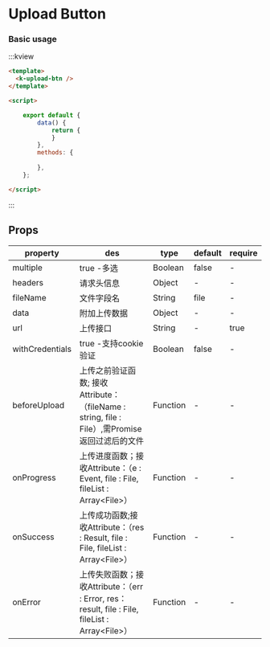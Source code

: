 # Upload Button

### Basic usage

:::kview 

```html
<template>
  <k-upload-btn />
</template>

<script>

    export default {
        data() {
            return {
            }
        },
        methods: {
           
        },
    };

</script>
```

:::

##  Props
<div class="markdown-table">

|  property  |  des  | type  | default|  require |
|-------|---------|------|--------|----------|
|multiple|true -多选|Boolean|false|-
|headers|请求头信息|Object|-|-
|fileName|文件字段名|String|file|-
|data|附加上传数据|Object|-|-
|url|上传接口|String|-|true
|withCredentials|true -支持cookie验证|Boolean|false|-
|beforeUpload|上传之前验证函数; 接收Attribute：（fileName : string, file : File）,需Promise返回过滤后的文件|Function|-|-
|onProgress|上传进度函数；接收Attribute：（e : Event, file : File, fileList : Array\<File\>）|Function|-|-
|onSuccess|上传成功函数;接收Attribute：（res : Result, file : File, fileList : Array\<File\>）|Function|-|-
|onError|上传失败函数；接收Attribute：（err : Error, res：result, file : File, fileList : Array\<File\>）|Function|-|-

</div>


